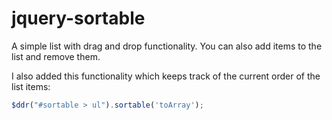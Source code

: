 jquery-sortable
===============

A simple list with drag and drop functionality. You can also add items to the list and remove them.

I also added this functionality which keeps track of the current order of the list items:
```javascript
$ddr("#sortable > ul").sortable('toArray');
```


